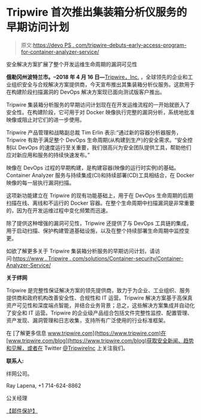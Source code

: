 # Tripwire 首次推出集装箱分析仪服务的早期访问计划

> 原文:[https://devo PS . com/tripwire-debuts-early-access-program-for-container-analyzer-service/](https://devops.com/tripwire-debuts-early-access-program-for-container-analyzer-service/)

安全解决方案扩展了整个开发运维生命周期的漏洞可见性

**俄勒冈州波特兰市。–2018 年 4 月 16 日—**[Tripwire，Inc.](https://www.tripwire.com/) ，全球领先的企业和工业组织安全与合规解决方案提供商，今天宣布推出其集装箱分析仪服务。这款用于在构建阶段扫描漏洞的 DevOps 解决方案现已面向测试版客户推出。

Tripwire 集装箱分析服务的早期访问计划现在在开发运维流程的一开始就嵌入了安全性。在构建阶段，它可用于对 Docker 映像执行完整的漏洞分析，系统地批准映像或阻止对它们的进一步使用。

Tripwire 产品管理和战略副总裁 Tim Erlin 表示:“通过新的容器分析器服务，Tripwire 有助于满足整个 DevOps 生命周期(从构建到生产)的安全需求。“安全控制以 DevOps 的速度运行至关重要，我们很高兴为安全团队提供工具，帮助他们应对新应用和服务的持续快速发布。”

映像在 DevOps 过程的早期构建，是构建容器(映像的运行时实例)的基础。Container Analyzer 服务与持续集成(CI)和持续部署(CD)工具相结合，在 Docker 映像的每一层执行漏洞扫描。

这项新功能建立在 Tripwire 的现有功能基础上，用于在 DevOps 生命周期的后期扫描在线、离线和不运行的 Docker 容器。在整个生命周期中扫描漏洞是非常重要的，因为在开发运维过程中变化频繁而迅速。

除了提供这种增强的漏洞可见性，Tripwire 还提供了与 DevOps 工具链的集成，用于启动扫描、保护构建管道基础设施，以及在整个持续部署生命周期中监控变更。

如欲了解更多关于 Tripwire 集装箱分析服务的早期访问计划，请访问:[https://www . Tripwire . com/solutions/Container-security/Container-Analyzer-Service/](https://www.tripwire.com/solutions/container-security/container-analyzer-service/)

**关于绊网**

Tripwire 是完整性保证解决方案的领先提供商，致力于为企业、工业组织、服务提供商和政府机构改善安全性、合规性和 IT 运营。Tripwire 解决方案基于高保真资产可见性和深度端点智能，并结合业务背景；总之，这些解决方案集成并自动化了安全和 IT 运营。Tripwire 的企业级产品组合包括文件完整性监控、配置管理、资产发现、漏洞管理和日志收集，支持所有广泛使用的行业标准框架。

在 [了解更多信息 www.tripwire.com](https://www.tripwire.com)在[www.tripwire.com/blog](https://www.tripwire.com/blog)获取安全新闻、趋势和见解，或者在 Twitter [@TripwireInc](https://twitter.com/tripwireinc) 上关注我们。

**联系人:**

绊网公司。

Ray Lapena, +1 714-624-8862

公关经理

[【邮件保护】](/cdn-cgi/l/email-protection#4a38262b3a2f242b0a3e38233a3d23382f64292527)